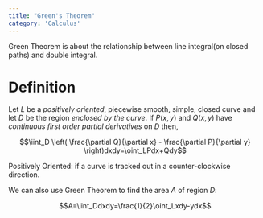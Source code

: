```yaml
---
title: "Green's Theorem"
category: 'Calculus'
---
```


Green Theorem is about the relationship between line integral(on closed paths) and double integral.

# Definition

Let $L$ be a *positively oriented*, piecewise smooth, simple, closed curve and let $D$ be the region *enclosed by the curve*.
If $P(x,y)$ and $Q(x,y)$ have *continuous first order partial derivatives* on $D$ then,

$$\iint_D \left( \frac{\partial Q}{\partial x} - \frac{\partial P}{\partial y} \right)dxdy=\oint_LPdx+Qdy$$

Positively Oriented: if a curve is tracked out in a counter-clockwise direction.

We can also use Green Theorem to find the area $A$ of region $D$:

$$A=\iint_Ddxdy=\frac{1}{2}\oint_Lxdy-ydx$$
